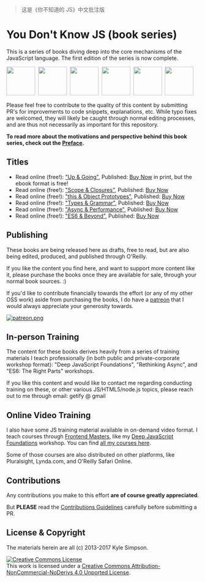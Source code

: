 > 这是《你不知道的 JS》中文批注版

# You Don't Know JS (book series)

This is a series of books diving deep into the core mechanisms of the JavaScript language. The first edition of the series is now complete.

<a href="http://www.ebooks.com/1993212/you-don-t-know-js-up-going/simpson-kyle/"><img src="up %26 going/cover.jpg" width="75"></a>&nbsp;
<a href="http://www.ebooks.com/1647631/you-don-t-know-js-scope-closures/simpson-kyle/"><img src="scope %26 closures/cover.jpg" width="75"></a>&nbsp;
<a href="http://www.ebooks.com/1734321/you-don-t-know-js-this-object-prototypes/simpson-kyle/"><img src="this %26 object prototypes/cover.jpg" width="75"></a>&nbsp;
<a href="http://www.ebooks.com/1935541/you-don-t-know-js-types-grammar/simpson-kyle/"><img src="types %26 grammar/cover.jpg" width="75"></a>&nbsp;
<a href="http://www.ebooks.com/1977375/you-don-t-know-js-async-performance/simpson-kyle/"><img src="async %26 performance/cover.jpg" width="75"></a>&nbsp;
<a href="http://www.ebooks.com/2481820/you-don-t-know-js-es6-beyond/simpson-kyle/"><img src="es6 %26 beyond/cover.jpg" width="75"></a>

Please feel free to contribute to the quality of this content by submitting PR's for improvements to code snippets, explanations, etc. While typo fixes are welcomed, they will likely be caught through normal editing processes, and are thus not necessarily as important for this repository.

**To read more about the motivations and perspective behind this book series, check out the [Preface](preface.md).**

## Titles

* Read online (free!): ["Up & Going"](up\%20&\%20going/README.md#you-dont-know-js-up--going), Published: [Buy Now](http://www.ebooks.com/1993212/you-don-t-know-js-up-going/simpson-kyle/) in print, but the ebook format is free!
* Read online (free!): ["Scope & Closures"](scope\%20&\%20closures/README.md#you-dont-know-js-scope--closures), Published: [Buy Now](http://www.ebooks.com/1647631/you-don-t-know-js-scope-closures/simpson-kyle/)
* Read online (free!): ["this & Object Prototypes"](this\%20&\%20object\%20prototypes/README.md#you-dont-know-js-this--object-prototypes), Published: [Buy Now](http://www.ebooks.com/1734321/you-don-t-know-js-this-object-prototypes/simpson-kyle/)
* Read online (free!): ["Types & Grammar"](types\%20&\%20grammar/README.md#you-dont-know-js-types--grammar), Published: [Buy Now](http://www.ebooks.com/1935541/you-don-t-know-js-types-grammar/simpson-kyle/)
* Read online (free!): ["Async & Performance"](async\%20&\%20performance/README.md#you-dont-know-js-async--performance), Published: [Buy Now](http://www.ebooks.com/1977375/you-don-t-know-js-async-performance/simpson-kyle/)
* Read online (free!): ["ES6 & Beyond"](es6\%20&\%20beyond/README.md#you-dont-know-js-es6--beyond), Published: [Buy Now](http://www.ebooks.com/2481820/you-don-t-know-js-es6-beyond/simpson-kyle/)

## Publishing

These books are being released here as drafts, free to read, but are also being edited, produced, and published through O'Reilly.

If you like the content you find here, and want to support more content like it, please purchase the books once they are available for sale, through your normal book sources. :)

If you'd like to contribute financially towards the effort (or any of my other OSS work) aside from purchasing the books, I do have a [patreon](https://www.patreon.com/getify) that I would always appreciate your generosity towards.

<a href="https://www.patreon.com/getify">[![patreon.png](https://s13.postimg.org/k9nkc5thz/become_a_patron_button.png)](https://www.patreon.com/getify)</a>

## In-person Training

The content for these books derives heavily from a series of training materials I teach professionally (in both public and private-corporate workshop format): "Deep JavaScript Foundations", "Rethinking Async", and "ES6: The Right Parts" workshops.

If you like this content and would like to contact me regarding conducting training on these, or other various JS/HTML5/node.js topics, please reach out to me through email: getify @ gmail

## Online Video Training

I also have some JS training material available in on-demand video format. I teach courses through [Frontend Masters](https://FrontendMasters.com), like my [Deep JavaScript Foundations](https://frontendmasters.com/courses/javascript-foundations/) workshop. You can find [all my courses here](https://frontendmasters.com/kyle-simpson/).

Some of those courses are also distributed on other platforms, like Pluralsight, Lynda.com, and O'Reilly Safari Online.

## Contributions

Any contributions you make to this effort **are of course greatly appreciated**.

But **PLEASE** read the [Contributions Guidelines](CONTRIBUTING.md) carefully before submitting a PR.

## License & Copyright

The materials herein are all (c) 2013-2017 Kyle Simpson.

<a rel="license" href="http://creativecommons.org/licenses/by-nc-nd/4.0/"><img alt="Creative Commons License" style="border-width:0" src="https://i.creativecommons.org/l/by-nc-nd/4.0/88x31.png" /></a><br />This work is licensed under a <a rel="license" href="http://creativecommons.org/licenses/by-nc-nd/4.0/">Creative Commons Attribution-NonCommercial-NoDerivs 4.0 Unported License</a>.
